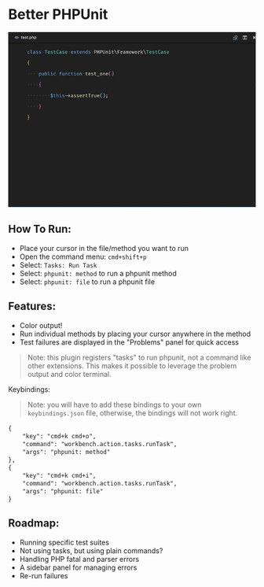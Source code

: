 # Better PHPUnit

![Demo GIF](demo.gif)

## How To Run:
- Place your cursor in the file/method you want to run
- Open the command menu: `cmd+shift+p`
- Select: `Tasks: Run Task`
- Select: `phpunit: method` to run a phpunit method
- Select: `phpunit: file` to run a phpunit file

## Features:
- Color output!
- Run individual methods by placing your cursor anywhere in the method
- Test failures are displayed in the "Problems" panel for quick access

> Note: this plugin registers "tasks" to run phpunit, not a command like other extensions. This makes it possible to leverage the problem output and color terminal.

Keybindings:
> Note: you will have to add these bindings to your own `keybindings.json` file, otherwise, the bindings will not work right.
```
{
    "key": "cmd+k cmd+o",
    "command": "workbench.action.tasks.runTask",
    "args": "phpunit: method"
},
{
    "key": "cmd+k cmd+i",
    "command": "workbench.action.tasks.runTask",
    "args": "phpunit: file"
}
```

## Roadmap:
- Running specific test suites
- Not using tasks, but using plain commands?
- Handling PHP fatal and parser errors
- A sidebar panel for managing errors
- Re-run failures